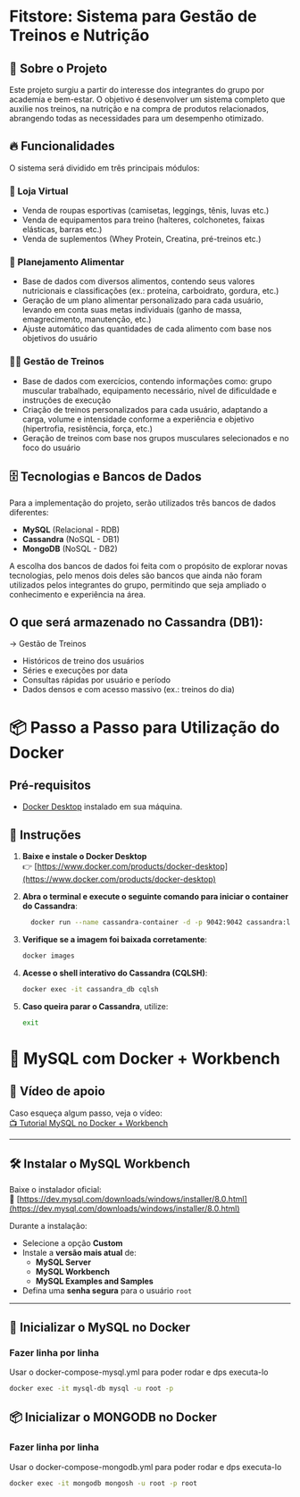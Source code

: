 # Fitstore: Sistema para Gestão de Treinos e Nutrição

## 📌 Sobre o Projeto  
Este projeto surgiu a partir do interesse dos integrantes do grupo por academia e bem-estar. O objetivo é desenvolver um sistema completo que auxilie nos treinos, na nutrição e na compra de produtos relacionados, abrangendo todas as necessidades para um desempenho otimizado.  

## 🔥 Funcionalidades  
O sistema será dividido em três principais módulos:  

### 🛒 Loja Virtual  
- Venda de roupas esportivas (camisetas, leggings, tênis, luvas etc.)
- Venda de equipamentos para treino (halteres, colchonetes, faixas elásticas, barras etc.)
- Venda de suplementos (Whey Protein, Creatina, pré-treinos etc.)  

### 🍎 Planejamento Alimentar  
- Base de dados com diversos alimentos, contendo seus valores nutricionais e classificações (ex.: proteína, carboidrato, gordura, etc.)  
- Geração de um plano alimentar personalizado para cada usuário, levando em conta suas metas individuais (ganho de massa, emagrecimento, manutenção, etc.)  
- Ajuste automático das quantidades de cada alimento com base nos objetivos do usuário  

### 🏋️‍♂️ Gestão de Treinos  
- Base de dados com exercícios, contendo informações como: grupo muscular trabalhado, equipamento necessário, nível de dificuldade e instruções de execução  
- Criação de treinos personalizados para cada usuário, adaptando a carga, volume e intensidade conforme a experiência e objetivo (hipertrofia, resistência, força, etc.)  
- Geração de treinos com base nos grupos musculares selecionados e no foco do usuário  

## 🗄️ Tecnologias e Bancos de Dados 
Para a implementação do projeto, serão utilizados três bancos de dados diferentes:  

- **MySQL** (Relacional - RDB)  
- **Cassandra** (NoSQL - DB1)  
- **MongoDB** (NoSQL - DB2)  

A escolha dos bancos de dados foi feita com o propósito de explorar novas tecnologias, pelo menos dois deles são bancos que ainda não foram utilizados pelos integrantes do grupo, permitindo que seja ampliado o conhecimento e experiência na área.  


## O que será armazenado no Cassandra (DB1):

-> Gestão de Treinos
- Históricos de treino dos usuários
- Séries e execuções por data
- Consultas rápidas por usuário e período
- Dados densos e com acesso massivo (ex.: treinos do dia)

# 📦 Passo a Passo para Utilização do Docker

## Pré-requisitos

- [Docker Desktop](https://www.docker.com/products/docker-desktop) instalado em sua máquina.

## 🚀 Instruções

1. **Baixe e instale o Docker Desktop**  
   👉 [https://www.docker.com/products/docker-desktop](https://www.docker.com/products/docker-desktop)

2. **Abra o terminal e execute o seguinte comando para iniciar o container do Cassandra**:

   ```bash
     docker run --name cassandra-container -d -p 9042:9042 cassandra:latest
   ```

3. **Verifique se a imagem foi baixada corretamente**:

   ```bash
   docker images
   ```

4. **Acesse o shell interativo do Cassandra (CQLSH)**:

   ```bash
   docker exec -it cassandra_db cqlsh
   ```

5. **Caso queira parar o Cassandra**, utilize:

   ```bash
   exit
   ```
   
# 🐬 MySQL com Docker + Workbench

## 🎥 Vídeo de apoio  
Caso esqueça algum passo, veja o vídeo:  
[📺 Tutorial MySQL no Docker + Workbench](https://youtu.be/a5ul8o76Hqw?si=DICC2MKbN59JIyoN)

---

## 🛠️ Instalar o MySQL Workbench

Baixe o instalador oficial:  
🔗 [https://dev.mysql.com/downloads/windows/installer/8.0.html](https://dev.mysql.com/downloads/windows/installer/8.0.html)

Durante a instalação:

- Selecione a opção **Custom**
- Instale a **versão mais atual** de:
  - **MySQL Server**
  - **MySQL Workbench**
  - **MySQL Examples and Samples**
- Defina uma **senha segura** para o usuário `root`

---

## 🐳 Inicializar o MySQL no Docker

### Fazer linha por linha

Usar o docker-compose-mysql.yml para poder rodar e dps executa-lo
```bash
docker exec -it mysql-db mysql -u root -p
```

## 📦 Inicializar o MONGODB no Docker

### Fazer linha por linha

Usar o docker-compose-mongodb.yml para poder rodar e dps executa-lo
```bash
docker exec -it mongodb mongosh -u root -p root
```
